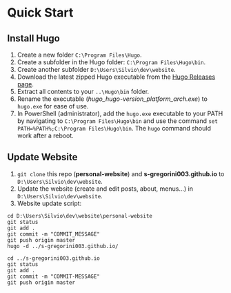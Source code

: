 # Quick Start

## Install Hugo

1. Create a new folder `C:\Program Files\Hugo`.
2. Create a subfolder in the Hugo folder: `C:\Program Files\Hugo\bin`.
3. Create another subfolder `D:\Users\Silvio\dev\website`.
4. Download the latest zipped Hugo executable from the [Hugo Releases page](https://github.com/gohugoio/hugo/releases).
5. Extract all contents to your `..\Hugo\bin` folder.
6. Rename the executable (*hugo_hugo-version_platform_arch.exe*) to `hugo.exe` for ease of use.
7. In PowerShell (administrator), add the `hugo.exe` executable to your PATH by navigating to `C:\Program Files\Hugo\bin` and use the command `set PATH=%PATH%;C:\Program Files\Hugo\bin`. The `hugo` command should work after a reboot.

## Update Website

1. `git clone` this repo (**personal-website**) and **s-gregorini003.github.io** to `D:\Users\Silvio\dev\website`.
2. Update the website (create and edit posts, about, menus...) in `D:\Users\Silvio\dev\website`.
3. Website update script:
```
cd D:\Users\Silvio\dev\website\personal-website
git status
git add .
git commit -m "COMMIT_MESSAGE"
git push origin master
hugo -d ../s-gregorini003.github.io/

cd ../s-gregorini003.github.io
git status
git add .
git commit -m "COMMIT-MESSAGE"
git push origin master

```
